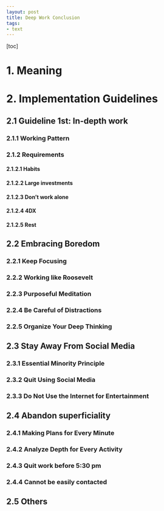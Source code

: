 ```yaml
---
layout: post
title: Deep Work Conclusion
tags: 
- text
---
```


[toc]
# 1.  Meaning
# 2.  Implementation Guidelines
## 2.1  Guideline 1st: In-depth work
### 2.1.1  Working Pattern
### 2.1.2  Requirements
#### 2.1.2.1  Habits
#### 2.1.2.2  Large investments
#### 2.1.2.3  Don’t work alone
#### 2.1.2.4  4DX
#### 2.1.2.5  Rest
## 2.2  Embracing Boredom 
### 2.2.1  Keep Focusing
### 2.2.2	Working like Roosevelt
### 2.2.3	Purposeful Meditation
### 2.2.4	Be Careful of Distractions
### 2.2.5	Organize Your Deep Thinking
## 2.3  Stay Away From Social Media
### 2.3.1  Essential Minority Principle
### 2.3.2	Quit Using Social Media
### 2.3.3	Do Not Use the Internet for Entertainment
## 2.4  Abandon superficiality
### 2.4.1  Making Plans for Every Minute
### 2.4.2	Analyze Depth for Every Activity
### 2.4.3	Quit work before 5:30 pm
### 2.4.4	Cannot be easily contacted
## 2.5  Others


